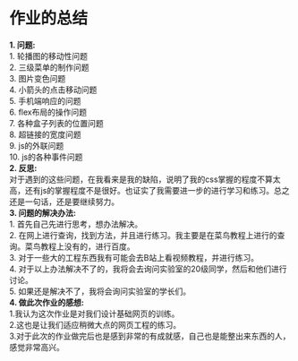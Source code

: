 # 作业的总结
__1. 问题:__  
    1. 轮播图的移动性问题   
    2. 三级菜单的制作问题    
    3. 图片变色问题    
    4. 小箭头的点击移动问题   
    5. 手机端响应的问题  
    6. flex布局的操作问题  
    7. 各种盒子列表的位置问题  
    8. 超链接的宽度问题  
    9. js的外联问题  
    10. js的各种事件问题    
__2. 反思:__  
     对于遇到的这些问题，在我看来是我的缺陷，说明了我的css掌握的程度不算太高，还有js的掌握程度不是很好。也证实了我需要进一步的进行学习和练习。总之还是一句话，还是要继续努力。  
__3. 问题的解决办法:__  
    1. 首先自己先进行思考，想办法解决。  
    2. 在网上进行查询，找到方法，并且进行练习。我主要是在菜鸟教程上进行的查询。菜鸟教程上没有的，进行百度。  
    3. 对于一些大的工程东西我有可能会去B站上看视频教程，并进行练习。  
    4. 对于以上办法解决不了的，我将会去询问实验室的20级同学，然后和他们进行讨论。  
    5. 如果还是解决不了，我将会询问实验室的学长们。  
__4. 做此次作业的感想:__  
    1.我认为这次作业是对我们设计基础网页的训练。  
    2.这也是让我们适应稍微大点的网页工程的练习。  
    3.对于此次的作业做完后也是感到非常的有成就感，自己也是能整出来东西的人，感觉非常高兴。


